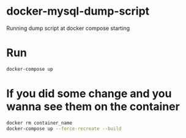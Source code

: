 # docker-mysql-dump-script
Running dump script at docker compose starting

# Run

```bash
docker-compose up
```

# If you did some change and you wanna see them on the container

```bash
docker rm container_name
docker-compose up --force-recreate --build
```
